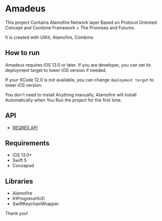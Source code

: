 # Amadeus

This project Contains Alamofire Network layer Based on Protocol Oriented Concept and Combine Framework + The Promises and Futures.

It is created with UIKit, Alamofire, Combine.


## How to run
Amadeus requires iOS 13.0 or later. If you are developer, you can set its deployment target to lower iOS version if needed.

If your XCode 12.0 is not available, you can change `deployment target` to lower iOS version.

You don't need to install Anything manually, Alamofire will install  Automatically when You Run the project for the first time.  

## API
- [REQRES API](https://reqres.in/) 

## Requirements 
- iOS 13.0+
- Swift 5
- Cocoapod

## Libraries
- Alamofire
- IHProgressHUD
- SwiftKeychainWrapper

Thank you!

